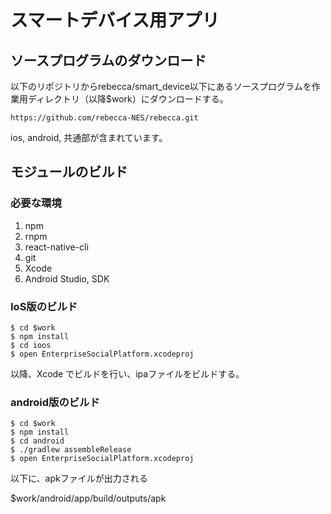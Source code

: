 # スマートデバイス用アプリ

## ソースプログラムのダウンロード

以下のリポジトリからrebecca/smart_device以下にあるソースプログラムを作業用ディレクトリ（以降$work）にダウンロードする。

```
https://github.com/rebecca-NES/rebecca.git
```

ios, android, 共通部が含まれています。


## モジュールのビルド

### 必要な環境

1. npm
2. rnpm
3. react-native-cli
4. git
5. Xcode
6. Android Studio, SDK

### IoS版のビルド

```
$ cd $work
$ npm install
$ cd ioos
$ open EnterpriseSocialPlatform.xcodeproj
```
以降、Xcode でビルドを行い、ipaファイルをビルドする。

### android版のビルド

```
$ cd $work
$ npm install
$ cd android
$ ./gradlew assembleRelease
$ open EnterpriseSocialPlatform.xcodeproj
```

以下に、apkファイルが出力される

$work/android/app/build/outputs/apk




